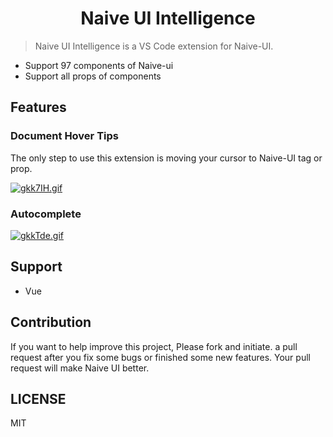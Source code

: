 <p>
  <h1 align="center">Naive UI Intelligence</h1>
</p>


> Naive UI Intelligence is a VS Code extension for Naive-UI.

- Support 97 components of Naive-ui
- Support all props of components

## Features

### Document Hover Tips

The only step to use this extension is moving your cursor to Naive-UI tag or prop.

[![gkk7IH.gif](https://gitee.com/tu6ge/formulate_el_ui/raw/master/%E5%8A%A8%E7%94%BB2.gif)](https://imgtu.com/i/gkk7IH)

### Autocomplete

[![gkkTde.gif](https://gitee.com/tu6ge/formulate_el_ui/raw/master/%E5%8A%A8%E7%94%BB1.gif)](https://imgtu.com/i/gkkTde)

## Support

- Vue

## Contribution

If you want to help improve this project, Please fork and initiate. a pull request after you fix some bugs or finished some new features. Your pull request will make Naive UI better.

## LICENSE

MIT
